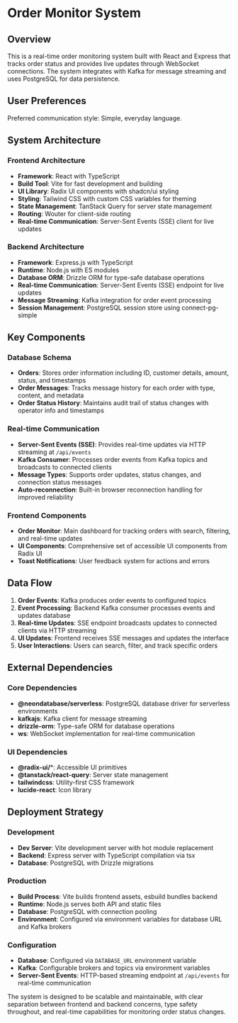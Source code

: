# Order Monitor System

## Overview

This is a real-time order monitoring system built with React and Express that tracks order status and provides live updates through WebSocket connections. The system integrates with Kafka for message streaming and uses PostgreSQL for data persistence.

## User Preferences

Preferred communication style: Simple, everyday language.

## System Architecture

### Frontend Architecture
- **Framework**: React with TypeScript
- **Build Tool**: Vite for fast development and building
- **UI Library**: Radix UI components with shadcn/ui styling
- **Styling**: Tailwind CSS with custom CSS variables for theming
- **State Management**: TanStack Query for server state management
- **Routing**: Wouter for client-side routing
- **Real-time Communication**: Server-Sent Events (SSE) client for live updates

### Backend Architecture
- **Framework**: Express.js with TypeScript
- **Runtime**: Node.js with ES modules
- **Database ORM**: Drizzle ORM for type-safe database operations
- **Real-time Communication**: Server-Sent Events (SSE) endpoint for live updates
- **Message Streaming**: Kafka integration for order event processing
- **Session Management**: PostgreSQL session store using connect-pg-simple

## Key Components

### Database Schema
- **Orders**: Stores order information including ID, customer details, amount, status, and timestamps
- **Order Messages**: Tracks message history for each order with type, content, and metadata
- **Order Status History**: Maintains audit trail of status changes with operator info and timestamps

### Real-time Communication
- **Server-Sent Events (SSE)**: Provides real-time updates via HTTP streaming at `/api/events`
- **Kafka Consumer**: Processes order events from Kafka topics and broadcasts to connected clients
- **Message Types**: Supports order updates, status changes, and connection status messages
- **Auto-reconnection**: Built-in browser reconnection handling for improved reliability

### Frontend Components
- **Order Monitor**: Main dashboard for tracking orders with search, filtering, and real-time updates
- **UI Components**: Comprehensive set of accessible UI components from Radix UI
- **Toast Notifications**: User feedback system for actions and errors

## Data Flow

1. **Order Events**: Kafka produces order events to configured topics
2. **Event Processing**: Backend Kafka consumer processes events and updates database
3. **Real-time Updates**: SSE endpoint broadcasts updates to connected clients via HTTP streaming
4. **UI Updates**: Frontend receives SSE messages and updates the interface
5. **User Interactions**: Users can search, filter, and track specific orders

## External Dependencies

### Core Dependencies
- **@neondatabase/serverless**: PostgreSQL database driver for serverless environments
- **kafkajs**: Kafka client for message streaming
- **drizzle-orm**: Type-safe ORM for database operations
- **ws**: WebSocket implementation for real-time communication

### UI Dependencies
- **@radix-ui/***: Accessible UI primitives
- **@tanstack/react-query**: Server state management
- **tailwindcss**: Utility-first CSS framework
- **lucide-react**: Icon library

## Deployment Strategy

### Development
- **Dev Server**: Vite development server with hot module replacement
- **Backend**: Express server with TypeScript compilation via tsx
- **Database**: PostgreSQL with Drizzle migrations

### Production
- **Build Process**: Vite builds frontend assets, esbuild bundles backend
- **Runtime**: Node.js serves both API and static files
- **Database**: PostgreSQL with connection pooling
- **Environment**: Configured via environment variables for database URL and Kafka brokers

### Configuration
- **Database**: Configured via `DATABASE_URL` environment variable
- **Kafka**: Configurable brokers and topics via environment variables
- **Server-Sent Events**: HTTP-based streaming endpoint at `/api/events` for real-time communication

The system is designed to be scalable and maintainable, with clear separation between frontend and backend concerns, type safety throughout, and real-time capabilities for monitoring order status changes.